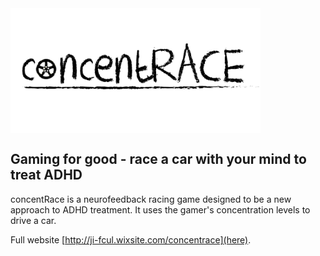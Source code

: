 <img src="media/logo.png" alt="concentRACE" align="center" style="width: 400px;"/>

## Gaming for good - race a car with your mind to treat ADHD

concentRace is a neurofeedback racing game designed to be a new approach to ADHD treatment. It uses the gamer's concentration levels to drive a car. 

Full website [http://ji-fcul.wixsite.com/concentrace](here).

